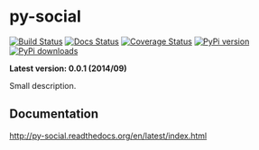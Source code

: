 py-social
======================

[![Build Status](https://travis-ci.org/paulocheque/py-social.png?branch=master)](https://travis-ci.org/paulocheque/py-social)
[![Docs Status](https://readthedocs.org/projects/py-social/badge/?version=latest)](http://py-social.readthedocs.org/en/latest/index.html)
[![Coverage Status](https://coveralls.io/repos/paulocheque/py-social/badge.png?branch=master)](https://coveralls.io/r/paulocheque/py-social?branch=master)
[![PyPi version](https://img.shields.io/pypi/v/py-social.svg)](https://crate.io/packages/py-social/)
[![PyPi downloads](https://img.shields.io/pypi/dm/py-social.svg)](https://crate.io/packages/py-social/)

**Latest version: 0.0.1 (2014/09)**

Small description.

Documentation
-------------

http://py-social.readthedocs.org/en/latest/index.html
